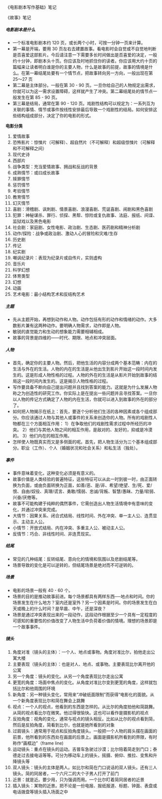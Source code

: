 《电影剧本写作基础》笔记

《故事》笔记

##### 电影剧本是什么

- 一个标准电影剧本约 120 页，或长两个小时，可按一分钟一页来计算。
- 第一幕是开端，要用 30 页左右去建置故事。看电影时会自觉或不自觉地判断是否喜爱这部影片。今后请注意一下需要多长时间做出是否喜爱的决定，一般约十分钟，即剧本头十页。你应该及时地抓住你的读者。你应该用大约十页的篇幅来让读者明白谁是你的主要人物，什么是故事的前提，故事的情境是什么。在第一幕结尾处要有一个情节点，把故事转向另一方向，一般出现在第 25～27 页
- 第二幕是主体部分。一般在第 30 - 90 页。一旦你给自己的人物规定出需求，你就可以为这一需求设置障碍，这样就产生了冲突。第二幕结尾处的情节点一般发生在第 85 - 90 页。
- 第三幕是结局，通常在第 90 - 120 页。戏剧性结构可以规定为：一系列互为关联的事情、情节或事件按线性安排最后导致一个戏剧性的结局。如何安排这些结构组成部分，决定了你的电影的形式。

**电影分类**

1. 爱情故事
2. 恐怖影片：惊悚片（可解释）、超自然片（不可解释）和超级惊悚片（可解释和不可解释之间）
3. 现代史诗
4. 西部片
5. 战争类型：充当爱情故事、拥战和反战的背景
6. 成熟情节：或曰成长故事
7. 赎罪情节
8. 惩罚情节
9. 考验情节
10. 教育情节
11. 幻灭情节
12. 喜剧：滑稽剧、讽刺剧、情景喜剧、浪漫喜剧、荒诞喜剧、闹剧和黑色喜剧
13. 犯罪：神秘谋杀、罪行、侦探、黑帮、惊险或复仇故事、法庭、报纸、间谍、监狱戏以及黑色电影
14. 社会剧：家庭剧、女性电影、政治剧、生态剧、医药剧和精神分析剧
15. 动作/探险：战争或政治剧、激动人心的冒险和灾难/生存
16. 历史剧
17. 传记
18. 纪实剧
19. 嘲讽纪录片：表现为纪录片或自传片，实则虚构
20. 音乐片
21. 科学幻想
22. 体育类型
23. 幻想
24. 动画
25. 艺术电影：最小结构艺术和反结构艺术

##### 主题

- 先从主题开始，再想到动作和人物。动作包括有形的动作和情绪的动作。大多数影片兼有这两种动作。要明确人物需求，动作即是人物。
- 敏锐的直觉能力和生动的想象能力需要相辅相成。
- 故事的背景是四维的——时代、期限、地点和冲突层面。

##### 人物

- 首先，确定你的主要人物。然后，把他生活的内容分成两个基本范畴：内在的生活与外在的生活。人物的内在的生活是从他出生到影片开始这一段时间内发生的。这是形成人物性格的过程。人物的外在的生活是从影片开始到故事的结局这一段时间内发生的。这是揭示人物性格的过程。
- 写作要具备不断向自己提出问题并且找到答案的能力。这就是为什么发展人物称之为创造性的研究工作。你实际上是在提出一些问题并且寻找答案。一旦你以人物的传记方式确定了人物的内在生活，你就可以进入到故事的外在的部分了。
- 如何把人物揭示在纸上：首先，要逐个分析他们生活的各种因素或各个组成部分。你应该通过人物与其他人或事件的关系来创造你的人物。所有的戏剧性人物都在三个方面相互作用：
  1）在争取他们的戏剧性需求过程中所经历的冲突。
  2）他们与其他人物之间的相互作用，是敌对的、友好的，抑或是冷漠的。
  3）他们内在的相互作用。
- 怎样使人物既真实而又是多侧面的呢。首先，把人物生活分为三个基本组成部分。职业（工作）、个人（婚姻状况和社会关系）和私生活（独处）。

##### 事件

- 事件意味着变化，这种变化必须是有意义的。
- 故事价值是人类经验的普遍特征，这些特征可以从此一时到彼一时，由正面转换为负面，或由负面转换为正面，如善/恶、是/非、希望/绝望、生/死、爱/恨、自由/奴役、真理/谎言、勇敢/懦弱、忠诚/背叛、智慧/愚昧、力量/软弱、兴奋/厌倦等。
- 故事不可能构建于纯粹的偶然事件，它需创造出人物生活情境中有意味的变化，并通过冲突来完成。
- 大情节：因果关系、闭合式结局、线性时间、外在冲突、单一主人公、连贯显示、主动主人公。
- 小情节：开放式结局、内在冲突、多重主人公、被动主人公。
- 反情节：巧合、非线性时间、非连贯现实。

##### 结尾

- 常见的几种结尾：反转结尾、意向化的情境和氛围以及悲剧结尾等。
- 场景导致的变化是可以逆转的，但结尾场景是绝对而不可逆转的。

##### 场景

- 电影的场景一般有 40 - 60 个。
- 场景的目的是推动故事前进。每个场景都具有两样东西──地点和时间。你的场景发生在什么地方？室内还是室外？另一个因素是时间。你的场景发生在白天或晚上的什么时间？是早晨、中午，还是深夜？
- 场景是通过冲突表现出来的一段动作，这段动作根据至少一个具有一定程度的可感知的重要性的价值改变了人物生活中负荷着价值的情境。理想的场景即是一个故事事件。

##### 镜头

1. 角度对准（镜头的主体）：一个人、地点或事物。角度对准比尔，拍他走出公寓大楼
2. 主要表现（镜头的主体）：也是对人、地点、或事物。主要表现比尔离开他的公寓
3. 另一个角度：镜头的变化。从另一个角度表现比尔走出公寓
4. 更宽的角度：场面中焦点的变化。从角度对准比尔变到更宽的角度，这样就包括比尔和他周围的环境
5. 新角度：另一种镜头变化，常用来“冲破纸面限制”而获得“电影化的面貌。从一个新角度表现比尔和简在舞会上跳舞
6. 视点：一个人的视点，他看到的东西是怎样的。从比尔的角度拍他和简跳舞。从简的视点看比尔在微笑。他过得很愉快。这也可以看作是摄影机的视点
7. 反拍角度：视角的变化，通常与视点的镜头相反。比如从比尔的视点看到简，然后是反拍角度，简看到比尔，也就是她所看到的对象
8. 过肩镜头：通常用于视点和反拍角度镜头。一般把一个人物的肩头摆在画面的前景，他所看到的东西处在画面的后景上。画面是摄影机所看到的界限，有时称作“画框边”（frame line)
9. 运动镜头：重点在镜头的运动。吉普车急驶过沙漠；比尔陪着简走到门口；泰德走过去接电话等等。可分为移动车上的镜头，摇摄、俯仰、推拉、变焦和升降镜头等
10. 双人镜头：镜头的主体是两人。如比尔和简在门口说话的双人镜头。还有三人镜头。简的同居者，一个六尺二的大个子男人打开了前门
11. 近景：就是近。要少用，只为强调而用。一个比尔盯着简同居者的近景
12. 插入镜头：某物的近景。把不论是一份电报、报纸报道、标题、钟面、表盘或电话拨盘等镜头插入场面之中
